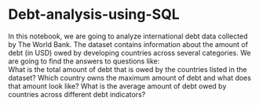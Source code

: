# Debt-analysis-using-SQL
In this notebook, we are going to analyze international debt data collected by The World Bank. 
The dataset contains information about the amount of debt (in USD) owed by developing countries across several categories. 
We are going to find the answers to questions like:  
What is the total amount of debt that is owed by the countries listed in the dataset? 
Which country owns the maximum amount of debt and what does that amount look like? 
What is the average amount of debt owed by countries across different debt indicators?

